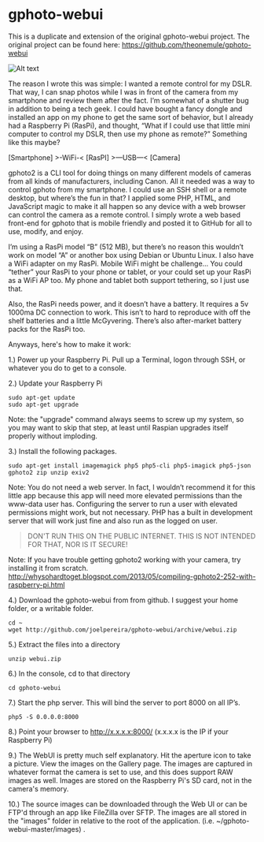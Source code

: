 gphoto-webui
============

This is a duplicate and extension of the original gphoto-webui project.
The original project can be found here:
https://github.com/theonemule/gphoto-webui


![Alt text](/screenshots/screen1.jpg?raw=true "Optional Title")


The reason I wrote this was simple: I wanted a remote control for my DSLR. That way, I can snap photos while I was in front of the camera from my smartphone and review them after the fact. I’m somewhat of a shutter bug in addition to being a tech geek. I could have bought a fancy dongle and installed an app on my phone to get the same sort of behavior, but I already had a Raspberry Pi (RasPi), and thought, “What if I could use that little mini computer to control my DSLR, then use my phone as remote?” Something like this maybe?

[Smartphone] >-WiFi-< [RasPI] >—USB—< [Camera]

gphoto2 is a CLI tool for doing things on many different models of cameras from all kinds of manufacturers, including Canon. All it needed was a way to control gphoto from my smartphone. I could use an SSH shell or a remote desktop, but where’s the fun in that? I applied some PHP, HTML, and JavaScript magic to make it all happen so any device with a web browser can control the camera as a remote control. I simply wrote a web based front-end for gphoto that is mobile friendly and posted it to GitHub for all to use, modify, and enjoy.

I’m using a RasPi model “B” (512 MB), but there’s no reason this wouldn’t work on model “A” or another box using Debian or Ubuntu Linux. I also have a WiFi adapter on my RasPi. Mobile WiFi might be challenge… You could “tether” your RasPi to your phone or tablet, or your could set up your RasPi as a WiFi AP too. My phone and tablet both support tethering, so I just use that.

Also, the RasPi needs power, and it doesn’t have a battery. It requires a 5v 1000ma DC connection to work. This isn’t to hard to reproduce with off the shelf batteries and a little McGyvering. There’s also after-market battery packs for the RasPi too.

Anyways, here's how to make it work:

1.) Power up your Raspberry Pi. Pull up a Terminal, logon through SSH, or whatever you do to get to a console.

2.) Update your Raspberry Pi

    sudo apt-get update
    sudo apt-get upgrade

Note: the "upgrade" command always seems to screw up my system, so you may want to skip that step, at least until Raspian upgrades itself properly without imploding.

3.) Install the following packages.

    sudo apt-get install imagemagick php5 php5-cli php5-imagick php5-json gphoto2 zip unzip exiv2

Note: You do not need a web server. In fact, I wouldn’t recommend it for this little app because this app will need more elevated permissions than the www-data user has. Configuring the server to run a user with elevated permissions might work, but not necessary. PHP has a built in development server that will work just fine and also run as the logged on user. 

> DON'T RUN THIS ON THE PUBLIC INTERNET. THIS IS NOT INTENDED FOR THAT, NOR IS IT SECURE! 

Note: If you have trouble getting gphoto2 working with your camera, try installing it from scratch.
http://whysohardtoget.blogspot.com/2013/05/compiling-gphoto2-252-with-raspberry-pi.html

4.) Download the gphoto-webui from from github. I suggest your home folder, or a writable folder.

    cd ~
    wget http://github.com/joelpereira/gphoto-webui/archive/webui.zip

5.) Extract the files into a directory

    unzip webui.zip

6.) In the console, cd to that directory

    cd gphoto-webui

7.) Start the php server. This will bind the server to port 8000 on all IP’s.

    php5 -S 0.0.0.0:8000

8.) Point your browser to http://x.x.x.x:8000/  (x.x.x.x is the IP if your Raspberry Pi)

9.) The WebUI is pretty much self explanatory. Hit the aperture icon to take a picture. View the images on the Gallery page. The images are captured in whatever format the camera is set to use, and this does support RAW images as well. Images are stored on the Raspberry Pi's SD card, not in the camera's memory.

10.) The source images can be downloaded through the Web UI or can be FTP'd through an app like FileZilla over SFTP. The images are all stored in the "images" folder in relative to the root of the application. (i.e. ~/gphoto-webui-master/images) .
